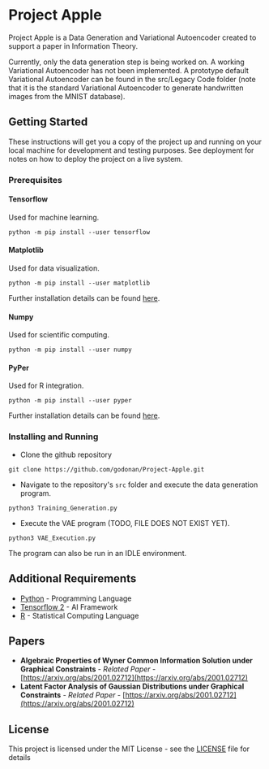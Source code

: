 
# Project Apple

Project Apple is a Data Generation and Variational Autoencoder created to support a paper in Information Theory.

Currently, only the data generation step is being worked on. A working Variational Autoencoder has not been implemented. A prototype default Variational Autoencoder can be found in the src/Legacy Code folder (note that it is the standard Variational Autoencoder to generate handwritten images from the MNIST database).

## Getting Started

These instructions will get you a copy of the project up and running on your local machine for development and testing purposes. See deployment for notes on how to deploy the project on a live system.

### Prerequisites

#### Tensorflow
Used for machine learning.
```console
python -m pip install --user tensorflow
```
#### Matplotlib
Used for data visualization.
```console
python -m pip install --user matplotlib
```
Further installation details can be found [here](https://matplotlib.org/users/installing.html).

#### Numpy
Used for scientific computing.
```console
python -m pip install --user numpy
```

#### PyPer
Used for R integration.
```
python -m pip install --user pyper
```

Further installation details can be found [here](https://buildmedia.readthedocs.org/media/pdf/pyper/latest/pyper.pdf).

### Installing and Running

- Clone the github repository
```console
git clone https://github.com/godonan/Project-Apple.git
```
- Navigate to the repository's ```src``` folder and execute the data generation program.
```console
python3 Training_Generation.py
```
- Execute the VAE program (TODO, FILE DOES NOT EXIST YET).
```console
python3 VAE_Execution.py
```
The program can also be run in an IDLE environment.


## Additional Requirements

* [Python](https://www.python.org/doc/) - Programming Language
* [Tensorflow 2](https://www.tensorflow.org/) - AI Framework
* [R](https://www.r-project.org/) - Statistical Computing Language

## Papers
* **Algebraic Properties of Wyner Common Information Solution under Graphical Constraints** - *Related Paper* - [https://arxiv.org/abs/2001.02712](https://arxiv.org/abs/2001.02712)
* **Latent Factor Analysis of Gaussian Distributions under Graphical Constraints** - *Related Paper* - [https://arxiv.org/abs/2001.02712](https://arxiv.org/abs/2001.02712)

## License

This project is licensed under the MIT License - see the [LICENSE](LICENSE) file for details

